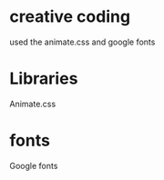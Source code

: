 # creative coding
used the animate.css and google fonts 
# Libraries
Animate.css
#  fonts
Google fonts
